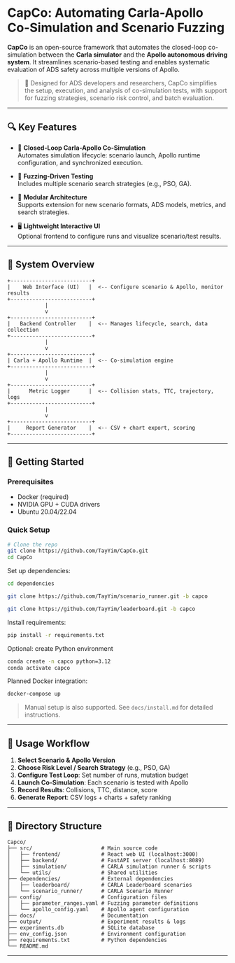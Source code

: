 # CapCo: Automating Carla-Apollo Co-Simulation and Scenario Fuzzing

**CapCo** is an open-source framework that automates the closed-loop co-simulation between the **Carla simulator** and the **Apollo autonomous driving system**. It streamlines scenario-based testing and enables systematic evaluation of ADS safety across multiple versions of Apollo.

> 🔧 Designed for ADS developers and researchers, CapCo simplifies the setup, execution, and analysis of co-simulation tests, with support for fuzzing strategies, scenario risk control, and batch evaluation.

---

## 🔍 Key Features

- 🔄 **Closed-Loop Carla-Apollo Co-Simulation**  
  Automates simulation lifecycle: scenario launch, Apollo runtime configuration, and synchronized execution.

- 🧠 **Fuzzing-Driven Testing**  
  Includes multiple scenario search strategies (e.g., PSO, GA).

- 🧰 **Modular Architecture**  
  Supports extension for new scenario formats, ADS models, metrics, and search strategies.

- 🖥️ **Lightweight Interactive UI**  
  Optional frontend to configure runs and visualize scenario/test results.

---

## 🧱 System Overview

```
+--------------------------+
|    Web Interface (UI)   |  <-- Configure scenario & Apollo, monitor results
+--------------------------+
            |
            v
+--------------------------+
|   Backend Controller    |  <-- Manages lifecycle, search, data collection
+--------------------------+
            |
            v
+--------------------------+
| Carla + Apollo Runtime  |  <-- Co-simulation engine
+--------------------------+
            |
            v
+--------------------------+
|      Metric Logger      |  <-- Collision stats, TTC, trajectory, logs
+--------------------------+
            |
            v
+--------------------------+
|     Report Generator    |  <-- CSV + chart export, scoring
+--------------------------+
```

---

## 🚀 Getting Started

### Prerequisites
- Docker (required)
- NVIDIA GPU + CUDA drivers
- Ubuntu 20.04/22.04

### Quick Setup
```bash
# Clone the repo
git clone https://github.com/TayYim/CapCo.git
cd CapCo
```

Set up dependencies:
```bash
cd dependencies

git clone https://github.com/TayYim/scenario_runner.git -b capco

git clone https://github.com/TayYim/leaderboard.git -b capco
```

Install requirements:
```bash
pip install -r requirements.txt
```

Optional: create Python environment
```bash
conda create -n capco python=3.12
conda activate capco
```

Planned Docker integration:
```bash
docker-compose up
```
> Manual setup is also supported. See `docs/install.md` for detailed instructions.

---

## 🧪 Usage Workflow

1. **Select Scenario & Apollo Version**
2. **Choose Risk Level / Search Strategy** (e.g., PSO, GA)
3. **Configure Test Loop**: Set number of runs, mutation budget
4. **Launch Co-Simulation**: Each scenario is tested with Apollo
5. **Record Results**: Collisions, TTC, distance, score
6. **Generate Report**: CSV logs + charts + safety ranking

---

## 📁 Directory Structure
```
Capco/
├── src/                      # Main source code
│   ├── frontend/             # React web UI (localhost:3000)
│   ├── backend/              # FastAPI server (localhost:8089)
│   ├── simulation/           # CARLA simulation runner & scripts
│   └── utils/                # Shared utilities
├── dependencies/             # External dependencies
│   ├── leaderboard/          # CARLA Leaderboard scenarios
│   └── scenario_runner/      # CARLA Scenario Runner
├── config/                   # Configuration files
│   ├── parameter_ranges.yaml # Fuzzing parameter definitions
│   └── apollo_config.yaml    # Apollo agent configuration
├── docs/                     # Documentation
├── output/                   # Experiment results & logs
├── experiments.db            # SQLite database
├── env_config.json           # Environment configuration
├── requirements.txt          # Python dependencies
└── README.md
```

<!-- ---

## 🎥 Demo and Materials

- Screencast: [TBD link](#)
- Sample Report: [report_example.pdf](./reports/report_example.pdf)
- Paper: See [ASE 2025 Tool Demo Submission](#) -->



---
